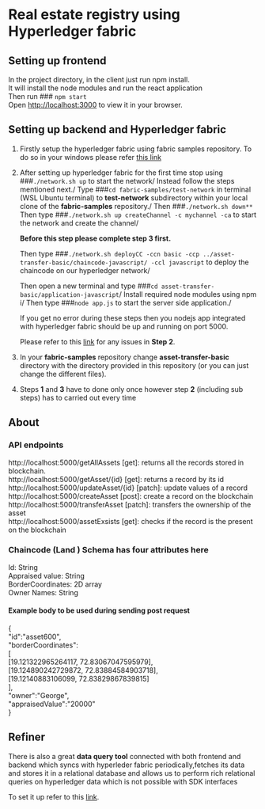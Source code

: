 # Real estate registry using Hyperledger fabric

## Setting up frontend

In the project directory, in the client just run npm install.\
It will install the node modules and run the react application\
Then run ### `npm start`\
Open [http://localhost:3000](http://localhost:3000) to view it in your browser.

## Setting up backend and Hyperledger fabric

1. Firstly setup the hyperledger fabric using fabric samples repository.
   To do so in your windows please refer [this link](https://www.codementor.io/@arvindmaurya/hyperledger-fabric-on-windows-1hjjorw68p)

2. After setting up hyperledger fabric for the first time stop using ###`./network.sh up` to start the network/
   Instead follow the steps mentioned next./
   Type ###`cd fabric-samples/test-network` in terminal (WSL Ubuntu terminal) to **test-network** subdirectory within your local clone of the **fabric-samples** repository./
   Then ###`./network.sh down**`
   Then type ###`./network.sh up createChannel -c mychannel -ca` to start the network and create the channel/

   **Before this step please complete step **3** first.**

   Then type ###`./network.sh deployCC -ccn basic -ccp ../asset-transfer-basic/chaincode-javascript/ -ccl javascript` to deploy the chaincode on our hyperledger network/

   Then open a new terminal and type ###`cd asset-transfer-basic/application-javascript`/
   Install required node modules using npm i/
   Then type ###`node app.js` to start the server side application./

   If you get no error during these steps then you nodejs app integrated with hyperledger fabric should be up and running on port 5000.

   Please refer to this [link](https://hyperledger-fabric.readthedocs.io/en/release-2.2/write_first_app.html#:~:text=Install%20Homebrew.,Run%20npm%20install%20.) for any issues in **Step 2**.

3. In your **fabric-samples** repository change **asset-transfer-basic** directory with the directory provided in this repository (or you can just change the different files).

4. Steps **1** and **3** have to done only once however step **2** (including sub steps) has to carried out every time

## About

### API endpoints

http://localhost:5000/getAllAssets [get]: returns all the records stored in blockchain.\
http://localhost:5000/getAsset/{id} [get]: returns a record by its id\
http://localhost:5000/updateAsset/{id} [patch]: update values of a record\
http://localhost:5000/createAsset [post]: create a record on the blockchain\
http://localhost:5000/transferAsset [patch]: transfers the ownership of the asset\
http://localhost:5000/assetExsists [get]: checks if the record is the present on the blockchain

### Chaincode (Land ) Schema has four attributes here

Id: String\
Appraised value: String\
BorderCoordinates: 2D array\
Owner Names: String

#### Example body to be used during sending post request

{\
"id":"asset600",\
"borderCoordinates":\
[\
[19.121322965264117, 72.83067047595979],\
[19.124890242729872, 72.83884584903718],\
[19.12140883106099, 72.83829867839815]\
],\
"owner":"George",\
"appraisedValue":"20000"\
}

## Refiner

There is also a great **data query tool** connected with both frontend and backend which syncs with hyperleder fabric periodically,fetches its data and stores it in a relational database and allows us to perform rich relational queries on hyperledger data which is not possible with SDK interfaces

To set it up refer to this [link](https://github.com/FujitsuLaboratories/Ledger-Data-Refiner).
